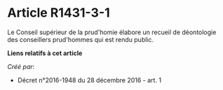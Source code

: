 # Article R1431-3-1

Le Conseil supérieur de la prud'homie élabore un recueil de déontologie des conseillers prud'hommes qui est rendu public.

**Liens relatifs à cet article**

_Créé par_:

  - Décret n°2016-1948 du 28 décembre 2016 - art. 1
